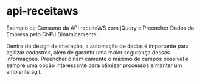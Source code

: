 # api-receitaws
Exemplo de Consumo da API receitaWS com jQuery e Preencher Dados da Empresa pelo CNPJ Dinamicamente. 

Dentro do design de interação, a automação de dados é importante para agilizar cadastros, além de garantir uma maior segurança dessas informações. Preencher dinamicamente o máximo de campos possível é sempre uma opção interessante para otimizar processos e manter um ambiente ágil.
